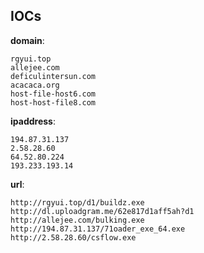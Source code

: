 
## IOCs

__domain__:

```text
rgyui.top
allejee.com
deficulintersun.com
acacaca.org
host-file-host6.com
host-host-file8.com
```
__ipaddress__:

```text
194.87.31.137
2.58.28.60
64.52.80.224
193.233.193.14
```
__url__:

```text
http://rgyui.top/d1/buildz.exe
http://dl.uploadgram.me/62e817d1aff5ah?d1
http://allejee.com/bulking.exe
http://194.87.31.137/71oader_exe_64.exe
http://2.58.28.60/csflow.exe
```